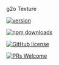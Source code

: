 g2o Texture

[![version](https://img.shields.io/npm/v/g2o-texture.svg)](https://www.npmjs.com/package/g2o-texture) 

[![npm downloads](https://img.shields.io/npm/dm/g2o-texture.svg)](https://npm-stat.com/charts.html?package=g2o-texture&from=2022-09-01)

[![GitHub license](https://img.shields.io/badge/license-MIT-blue.svg)](./LICENSE)

[![PRs Welcome](https://img.shields.io/badge/PRs-welcome-brightgreen.svg)](./CONTRIBUTING.md)
